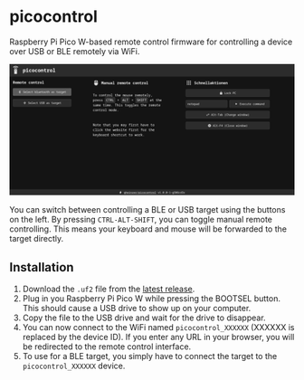 # picocontrol
Raspberry Pi Pico W-based remote control firmware for controlling a device over USB or BLE remotely via WiFi.

![Screenshot](docs/screenshot.png)

You can switch between controlling a BLE or USB target using the buttons on the left. By pressing `CTRL-ALT-SHIFT`, you can toggle manual remote controlling. This means your keyboard and mouse will be forwarded to the target directly.

## Installation
1. Download the `.uf2` file from the [latest release](https://github.com/gheinzer/picocontrol/releases/latest/).
2. Plug in you Raspberry Pi Pico W while pressing the BOOTSEL button. This should cause a USB drive to show up on your computer.
3. Copy the file to the USB drive and wait for the drive to disappear.
4. You can now connect to the WiFi named `picocontrol_XXXXXX` (XXXXXX is replaced by the device ID). If you enter any URL in your browser, you will be redirected to the remote control interface.
5. To use for a BLE target, you simply have to connect the target to the `picocontrol_XXXXXX` device.